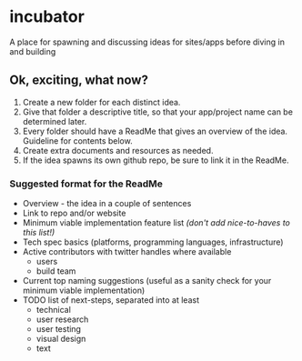 incubator
=========

A place for spawning and discussing ideas for sites/apps before diving in and building

## Ok, exciting, what now?

1. Create a new folder for each distinct idea. 
2. Give that folder a descriptive title, so that your app/project name can be determined later.
3. Every folder should have a ReadMe that gives an overview of the idea. Guideline for contents below.
4. Create extra documents and resources as needed.
5. If the idea spawns its own github repo, be sure to link it in the ReadMe.

### Suggested format for the ReadMe

- Overview - the idea in a couple of sentences
- Link to repo and/or website
- Minimum viable implementation feature list _(don't add nice-to-haves to this list!)_
- Tech spec basics (platforms, programming languages, infrastructure)
- Active contributors with twitter handles where available
  - users
  - build team
- Current top naming suggestions (useful as a sanity check for your minimum viable implementation)
- TODO list of next-steps, separated into at least
  - technical
  - user research
  - user testing
  - visual design
  - text

